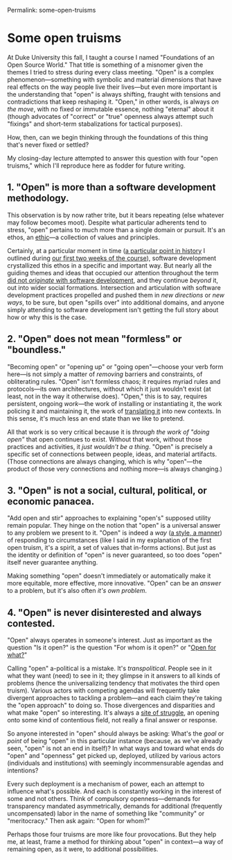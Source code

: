 Permalink: some-open-truisms

# Some open truisms

At Duke University this fall, I taught a course I named "Foundations of an Open Source World." That title is something of a misnomer given the themes I tried to stress during every class meeting. "Open" is a complex phenomenon—something with symbolic and material dimensions that have real effects on the way people live their lives—but even more important is the understanding that "open" is always shifting, fraught with tensions and contradictions that keep reshaping it. "Open," in other words, is always _on the move_, with no fixed or immutable essence, nothing "eternal" about it (though advocates of "correct" or "true" openness always attempt such "fixings" and short-term stabalizations for tactical purposes).

How, then, can we begin thinking through the foundations of this thing that's never fixed or settled?

My closing-day lecture attempted to answer this question with four "open truisms," which I'll reproduce here as fodder for future writing.

## 1. "Open" is more than a software development methodology.

This observation is by now rather trite, but it bears repeating (else whatever may follow becomes moot). Despite what particular adherents tend to stress, "open" pertains to much more than a single domain or pursuit. It's an ethos, an [ethic](https://opensource.com/life/13/1/want-understand-open-source-live-its-developers)—a collection of values and principles.

Certainly, at a particular moment in time ([a particular point in history](http://www.press.uchicago.edu/ucp/books/book/chicago/F/bo3773600.html) I outlined during [our first two weeks of the course](http://wayner.org/node/5)), software development crystallized this ethos in a specific and important way. But nearly all the guiding themes and ideas that occupied our attention throughout the term [did not _originate_ with software development](http://www.hup.harvard.edu/catalog.php?isbn=9780674072527), and they continue _beyond_ it, out into wider social formations. Intersection and articulation with software development practices propelled and pushed them in _new directions_ or _new ways_, to be sure, but open "spills over" into additional domains, and anyone simply attending to software development isn't getting the full story about how or why this is the case.

## 2. "Open" does not mean "formless" or "boundless."

"Becoming open" or "opening up" or "going open"—choose your verb form here—is not simply a matter of _removing_ barriers and constraints, of obliterating rules. "Open" isn't formless chaos; it requires myriad rules and protocols—its own architectures, without which it just wouldn't exist (at least, not in the way it otherwise does). "Open," this is to say, requires persistent, ongoing _work_—the work of installing or instantiating it, the work policing it and maintaining it, the work of [translating it](http://www.ephemerajournal.org/sites/default/files/12-4tkacz_0.pdf) into new contexts. In this sense, it's much less an end state than we like to pretend.

All that work is so very critical because it is _through the work of "doing open"_ that open continues to exist. Without that work, without those practices and activities, it _just wouldn't be a thing_. "Open" is precisely a specific set of connections between people, ideas, and material artifacts. (Those connections are always changing, which is why "open"—the product of those very connections and nothing more—is always changing.)

## 3. "Open" is not a social, cultural, political, or economic panacea.

"Add open and stir" approaches to explaining "open's" supposed utility remain popular. They hinge on the notion that "open" is a universal answer to any problem we present to it. "Open" is indeed a _way_ ([a style, a manner](http://charleneli.com/books/open-leadership/)) of responding to circumstances (like I said in my explanation of the first open truism, it's a spirit, a set of values that in-forms actions). But just as the identity or definition of "open" is never guaranteed, so too does "open" itself never guarantee anything.

Making something "open" doesn't immediately or automatically make it more equitable, more effective, more innovative. "Open" can be an _answer_ to a problem, but it's also often _it's own problem_.

## 4. "Open" is never disinterested and always contested.

"Open" always operates in someone's interest. Just as important as the question "Is it open?" is the question "For whom is it open?" or "[Open for what?](https://mitpress.mit.edu/books/opening-education)"

Calling "open" a-political is a mistake. It's _transpolitical_. People see in it what they want (need) to see in it; they glimpse in it answers to all kinds of problems (hence the universalizing tendency that motivates the third open truism). Various actors with competing agendas will frequently take divergent approaches to tackling a problem—and each claim they're taking the "open approach" to doing so. Those divergences and disparities and what make "open" so interesting. It's always a [site of struggle](https://www.wiley.com/en-us/The+Age+of+Sharing-p-9781509512294), an opening onto some kind of contentious field, not really a final answer or response.

So anyone interested in "open" should always be asking: What's the _goal_ or _point_ of being "open" in this particular instance (because, as we've already seen, "open" is not an end in itself)? In what ways and toward what ends do "open" and "openness" get picked up, deployed, utilized by various actors (individuals and institutions) with seemingly incommensurable agendas and intentions?

Every such deployment is a mechanism of power, each an attempt to influence what's possible. And each is constantly working in the interest of some and not others. Think of compulsory openness—demands for transparency mandated asymmetrically, demands for additional (frequently uncompensated) labor in the name of something like "community" or "meritocracy." Then ask again: "Open for whom?"

Perhaps those four truisms are more like four provocations. But they help me, at least, frame a method for thinking about "open" in context—a way of remaining open, as it were, to additional possibilities.
